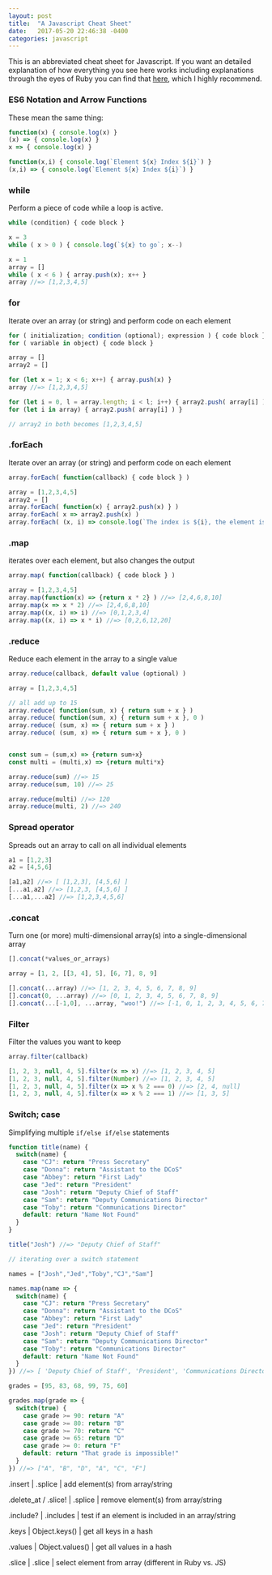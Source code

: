```yaml
---
layout: post
title:  "A Javascript Cheat Sheet"
date:   2017-05-20 22:46:38 -0400
categories: javascript
---
```

This is an abbreviated cheat sheet for Javascript. If you want an detailed explanation of how everything you see here works including explanations through the eyes of Ruby you can find that [here](https://mikemerin.github.io/JS-through-Ruby/), which I highly recommend.



### ES6 Notation and Arrow Functions
These mean the same thing:
```javascript
function(x) { console.log(x) }
(x) => { console.log(x) }
x => { console.log(x) }

function(x,i) { console.log(`Element ${x} Index ${i}`) }
(x,i) => { console.log(`Element ${x} Index ${i}`) }
```
### while
Perform a piece of code while a loop is active.

```javascript
while (condition) { code block }

x = 3
while ( x > 0 ) { console.log(`${x} to go`; x--)

x = 1
array = []
while ( x < 6 ) { array.push(x); x++ }
array //=> [1,2,3,4,5]
```
### for
Iterate over an array (or string) and perform code on each element
```javascript
for ( initialization; condition (optional); expression ) { code block }
for ( variable in object) { code block }

array = []
array2 = []

for (let x = 1; x < 6; x++) { array.push(x) }
array //=> [1,2,3,4,5]

for (let i = 0, l = array.length; i < l; i++) { array2.push( array[i] ) }
for (let i in array) { array2.push( array[i] ) }

// array2 in both becomes [1,2,3,4,5]
```
### .forEach
Iterate over an array (or string) and perform code on each element
```javascript
array.forEach( function(callback) { code block } )

array = [1,2,3,4,5]
array2 = []
array.forEach( function(x) { array2.push(x) } )
array.forEach( x => array2.push(x) )
array.forEach( (x, i) => console.log(`The index is ${i}, the element is ${x}`) )
```
### .map
iterates over each element, but also changes the output
```javascript
array.map( function(callback) { code block } )

array = [1,2,3,4,5]
array.map(function(x) => {return x * 2} ) //=> [2,4,6,8,10]
array.map(x => x * 2) //=> [2,4,6,8,10]
array.map((x, i) => i) //=> [0,1,2,3,4]
array.map((x, i) => x * i) //=> [0,2,6,12,20]
```
### .reduce
Reduce each element in the array to a single value
```javascript
array.reduce(callback, default value (optional) )

array = [1,2,3,4,5]

// all add up to 15
array.reduce( function(sum, x) { return sum + x } )
array.reduce( function(sum, x) { return sum + x }, 0 )
array.reduce( (sum, x) => { return sum + x } )
array.reduce( (sum, x) => { return sum + x }, 0 )


const sum = (sum,x) => {return sum+x}
const multi = (multi,x) => {return multi*x}

array.reduce(sum) //=> 15
array.reduce(sum, 10) //=> 25

array.reduce(multi) //=> 120
array.reduce(multi, 2) //=> 240
```
### Spread operator
Spreads out an array to call on all individual elements
```javascript
a1 = [1,2,3]
a2 = [4,5,6]

[a1,a2] //=> [ [1,2,3], [4,5,6] ]
[...a1,a2] //=> [1,2,3, [4,5,6] ]
[...a1,...a2] //=> [1,2,3,4,5,6]
```
### .concat
Turn one (or more) multi-dimensional array(s) into a single-dimensional array  
```javascript
[].concat(*values_or_arrays)

array = [1, 2, [[3, 4], 5], [6, 7], 8, 9]

[].concat(...array) //=> [1, 2, 3, 4, 5, 6, 7, 8, 9]
[].concat(0, ...array) //=> [0, 1, 2, 3, 4, 5, 6, 7, 8, 9]
[].concat(...[-1,0], ...array, "woo!") //=> [-1, 0, 1, 2, 3, 4, 5, 6, 7, 8, 9, "woo!"]
```
### Filter
Filter the values you want to keep
```javascript
array.filter(callback)

[1, 2, 3, null, 4, 5].filter(x => x) //=> [1, 2, 3, 4, 5]
[1, 2, 3, null, 4, 5].filter(Number) //=> [1, 2, 3, 4, 5]
[1, 2, 3, null, 4, 5].filter(x => x % 2 === 0) //=> [2, 4, null]
[1, 2, 3, null, 4, 5].filter(x => x % 2 === 1) //=> [1, 3, 5]
```
### Switch; case
Simplifying multiple `if/else if/else` statements
```javascript
function title(name) {
  switch(name) {
    case "CJ": return "Press Secretary"
    case "Donna": return "Assistant to the DCoS"
    case "Abbey": return "First Lady"
    case "Jed": return "President"
    case "Josh": return "Deputy Chief of Staff"
    case "Sam": return "Deputy Communications Director"
    case "Toby": return "Communications Director"
    default: return "Name Not Found"
  }
}

title("Josh") //=> "Deputy Chief of Staff"

// iterating over a switch statement

names = ["Josh","Jed","Toby","CJ","Sam"]

names.map(name => {
  switch(name) {
    case "CJ": return "Press Secretary"
    case "Donna": return "Assistant to the DCoS"
    case "Abbey": return "First Lady"
    case "Jed": return "President"
    case "Josh": return "Deputy Chief of Staff"
    case "Sam": return "Deputy Communications Director"
    case "Toby": return "Communications Director"
    default: return "Name Not Found"
  }
}) //=> [ 'Deputy Chief of Staff', 'President', 'Communications Director', 'Press Secretary', 'Deputy Communications Director' ]

grades = [95, 83, 68, 99, 75, 60]

grades.map(grade => {
  switch(true) {
    case grade >= 90: return "A"
    case grade >= 80: return "B"
    case grade >= 70: return "C"
    case grade >= 65: return "D"
    case grade >= 0: return "F"
    default: return "That grade is impossible!"
  }
}) //=> ["A", "B", "D", "A", "C", "F"]
```


.insert | .splice | add element(s) from array/string

.delete_at / .slice! | .splice | remove element(s) from array/string



.include? | .includes | test if an element is included in an array/string

.keys | Object.keys() | get all keys in a hash

.values | Object.values() | get all values in a hash

.slice | .slice | select element from array (different in Ruby vs. JS)
